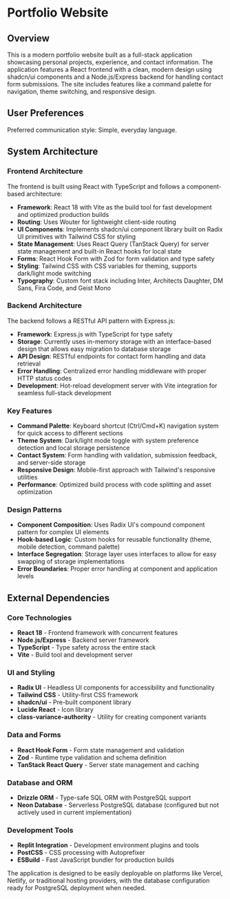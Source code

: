 # Portfolio Website

## Overview

This is a modern portfolio website built as a full-stack application showcasing personal projects, experience, and contact information. The application features a React frontend with a clean, modern design using shadcn/ui components and a Node.js/Express backend for handling contact form submissions. The site includes features like a command palette for navigation, theme switching, and responsive design.

## User Preferences

Preferred communication style: Simple, everyday language.

## System Architecture

### Frontend Architecture

The frontend is built using React with TypeScript and follows a component-based architecture:

- **Framework**: React 18 with Vite as the build tool for fast development and optimized production builds
- **Routing**: Uses Wouter for lightweight client-side routing
- **UI Components**: Implements shadcn/ui component library built on Radix UI primitives with Tailwind CSS for styling
- **State Management**: Uses React Query (TanStack Query) for server state management and built-in React hooks for local state
- **Forms**: React Hook Form with Zod for form validation and type safety
- **Styling**: Tailwind CSS with CSS variables for theming, supports dark/light mode switching
- **Typography**: Custom font stack including Inter, Architects Daughter, DM Sans, Fira Code, and Geist Mono

### Backend Architecture

The backend follows a RESTful API pattern with Express.js:

- **Framework**: Express.js with TypeScript for type safety
- **Storage**: Currently uses in-memory storage with an interface-based design that allows easy migration to database storage
- **API Design**: RESTful endpoints for contact form handling and data retrieval
- **Error Handling**: Centralized error handling middleware with proper HTTP status codes
- **Development**: Hot-reload development server with Vite integration for seamless full-stack development

### Key Features

- **Command Palette**: Keyboard shortcut (Ctrl/Cmd+K) navigation system for quick access to different sections
- **Theme System**: Dark/light mode toggle with system preference detection and local storage persistence
- **Contact System**: Form handling with validation, submission feedback, and server-side storage
- **Responsive Design**: Mobile-first approach with Tailwind's responsive utilities
- **Performance**: Optimized build process with code splitting and asset optimization

### Design Patterns

- **Component Composition**: Uses Radix UI's compound component pattern for complex UI elements
- **Hook-based Logic**: Custom hooks for reusable functionality (theme, mobile detection, command palette)
- **Interface Segregation**: Storage layer uses interfaces to allow for easy swapping of storage implementations
- **Error Boundaries**: Proper error handling at component and application levels

## External Dependencies

### Core Technologies
- **React 18** - Frontend framework with concurrent features
- **Node.js/Express** - Backend server framework
- **TypeScript** - Type safety across the entire stack
- **Vite** - Build tool and development server

### UI and Styling
- **Radix UI** - Headless UI components for accessibility and functionality
- **Tailwind CSS** - Utility-first CSS framework
- **shadcn/ui** - Pre-built component library
- **Lucide React** - Icon library
- **class-variance-authority** - Utility for creating component variants

### Data and Forms
- **React Hook Form** - Form state management and validation
- **Zod** - Runtime type validation and schema definition
- **TanStack React Query** - Server state management and caching

### Database and ORM
- **Drizzle ORM** - Type-safe SQL ORM with PostgreSQL support
- **Neon Database** - Serverless PostgreSQL database (configured but not actively used in current implementation)

### Development Tools
- **Replit Integration** - Development environment plugins and tools
- **PostCSS** - CSS processing with Autoprefixer
- **ESBuild** - Fast JavaScript bundler for production builds

The application is designed to be easily deployable on platforms like Vercel, Netlify, or traditional hosting providers, with the database configuration ready for PostgreSQL deployment when needed.